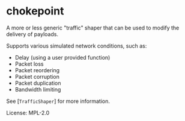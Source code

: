 # chokepoint

A more or less generic "traffic" shaper that can be used to modify the delivery of payloads.

Supports various simulated network conditions, such as:
- Delay (using a user provided function)
- Packet loss
- Packet reordering
- Packet corruption
- Packet duplication
- Bandwidth limiting

See [`TrafficShaper`] for more information.

License: MPL-2.0
